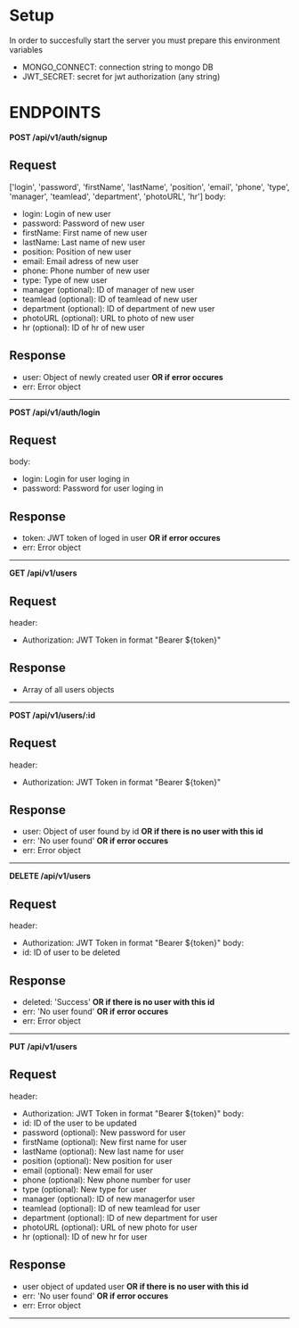 # Setup
In order to succesfully start the server you must prepare this environment variables
* MONGO_CONNECT: connection string to mongo DB
* JWT_SECRET: secret for jwt authorization (any string)


# ENDPOINTS
**POST /api/v1/auth/signup** <br/>
## Request
['login', 'password', 'firstName', 'lastName', 'position', 'email', 'phone', 'type', 'manager', 'teamlead', 'department', 'photoURL', 'hr']
body: 
* login: Login of new user
* password: Password of new user
* firstName: First name of new user
* lastName: Last name of new user
* position: Position of new user
* email: Email adress of new user
* phone: Phone number of new user
* type: Type of new user
* manager (optional): ID of manager of new user
* teamlead (optional): ID of teamlead of new user
* department (optional): ID of department of new user
* photoURL (optional): URL to photo of new user
* hr (optional): ID of hr of new user
## Response
* user: Object of newly created user
**OR if error occures**
* err: Error object
------
**POST /api/v1/auth/login** <br/>
## Request
body: 
* login: Login for user loging in
* password: Password for user loging in
## Response
* token: JWT token of loged in user
**OR if error occures**
* err: Error object
------
**GET /api/v1/users** <br/>
## Request
header: 
* Authorization: JWT Token in format "Bearer ${token}"
## Response
* Array of all users objects 
------
**POST /api/v1/users/:id** <br/>
## Request
header: 
* Authorization: JWT Token in format "Bearer ${token}"
## Response
* user: Object of user found by id 
**OR if there is no user with this id**
* err: 'No user found'
**OR if error occures**
* err: Error object
------
**DELETE /api/v1/users** <br/>
## Request
header: 
* Authorization: JWT Token in format "Bearer ${token}"
body: 
* id: ID of user to be deleted
## Response
* deleted: 'Success'
**OR if there is no user with this id**
* err: 'No user found'
**OR if error occures**
* err: Error object
------
**PUT /api/v1/users** <br/>
## Request
header: 
* Authorization: JWT Token in format "Bearer ${token}"
body: 
* id: ID of the user to be updated
* password (optional): New password for user
* firstName (optional): New first name for user
* lastName (optional): New last name for user
* position (optional): New position for user
* email (optional): New email for user
* phone (optional): New phone number for user
* type (optional): New type for user
* manager (optional): ID of new managerfor user
* teamlead (optional): ID of new teamlead for user
* department (optional): ID of new department for user
* photoURL (optional): URL of new photo for user
* hr (optional): ID of new hr  for user
## Response
* user object of updated user
**OR if there is no user with this id**
* err: 'No user found'
**OR if error occures**
* err: Error object
------
